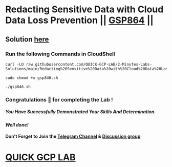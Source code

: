 # Redacting Sensitive Data with Cloud Data Loss Prevention || [GSP864](https://www.cloudskillsboost.google/focuses/46234?parent=catalog) ||

## Solution [here]()

### Run the following Commands in CloudShell

```
curl -LO raw.githubusercontent.com/QUICK-GCP-LAB/2-Minutes-Labs-Solutions/main/Redacting%20Sensitive%20Data%20with%20Cloud%20Data%20Loss%20Prevention/gsp846.sh

sudo chmod +x gsp846.sh

./gsp846.sh
```

### Congratulations 🎉 for completing the Lab !

##### *You Have Successfully Demonstrated Your Skills And Determination.*

#### *Well done!*

#### Don't Forget to Join the [Telegram Channel](https://t.me/quickgcplab) & [Discussion group](https://t.me/quickgcplabchats)

# [QUICK GCP LAB](https://www.youtube.com/@quickgcplab)